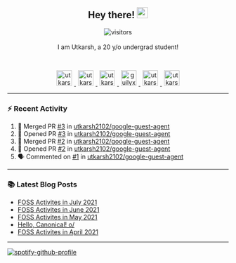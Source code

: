 <h2 align="center">
  <b>Hey there!</b> <img src="https://media.giphy.com/media/hvRJCLFzcasrR4ia7z/giphy.gif" width="25px">
</h2>

<p align="center">
  <img src="https://visitor-badge.glitch.me/badge?page_id=utkarsh2102" alt="visitors">
  <br/>
  <br/>
  I am Utkarsh, a 20 y/o undergrad student!
</p>

<br/>
<p align="center">
<a href="https://nm.debian.org/person/utkarsh/">
  <img alt="utkarsh2102 | Debian" width="35px" src="https://www.flaticon.com/svg/static/icons/svg/226/226772.svg" hspace="5"/>
</a>
<a href="https://twitter.com/utkarsh2102">
  <img alt="utkarsh2102 | Twitter" width="35px" src="https://image.flaticon.com/icons/svg/2111/2111703.svg" hspace="5"/>
</a>
<a href="mailto:utkarsh@debian.org">
  <img alt="utkarsh2102 | Mail" width="35px" src="https://www.flaticon.com/svg/static/icons/svg/893/893315.svg" hspace="5"/>
</a>
<a href="https://open.spotify.com/user/wr6c7rh4fwc5fvibnwrwwzlrn">
  <img alt="guilyx's Spotify" width="35px" src="https://image.flaticon.com/icons/svg/2111/2111627.svg" hspace="5"/>
</a>
<a href="https://www.linkedin.com/in/utkarsh2102"><img alt="utkarsh2102 | LinkedIn" width="35px" src="https://image.flaticon.com/icons/svg/2111/2111465.svg" hspace="5"/>
</a>
<a href="https://www.instagram.com/utkarsh2102">
  <img alt="utkarsh2102 | Instagram" width="35px" src="https://image.flaticon.com/icons/svg/2111/2111421.svg" hspace="5"/>
</a>
</p>

---

### :zap: Recent Activity

<!--START_SECTION:activity-->
1. 🎉 Merged PR [#3](https://github.com/utkarsh2102/google-guest-agent/pull/3) in [utkarsh2102/google-guest-agent](https://github.com/utkarsh2102/google-guest-agent)
2. 💪 Opened PR [#3](https://github.com/utkarsh2102/google-guest-agent/pull/3) in [utkarsh2102/google-guest-agent](https://github.com/utkarsh2102/google-guest-agent)
3. 🎉 Merged PR [#2](https://github.com/utkarsh2102/google-guest-agent/pull/2) in [utkarsh2102/google-guest-agent](https://github.com/utkarsh2102/google-guest-agent)
4. 💪 Opened PR [#2](https://github.com/utkarsh2102/google-guest-agent/pull/2) in [utkarsh2102/google-guest-agent](https://github.com/utkarsh2102/google-guest-agent)
5. 🗣 Commented on [#1](https://github.com/utkarsh2102/google-guest-agent/issues/1) in [utkarsh2102/google-guest-agent](https://github.com/utkarsh2102/google-guest-agent)
<!--END_SECTION:activity-->

---

### :books: Latest Blog Posts

<!-- BLOG-POST-LIST:START -->
- [FOSS Activites in July 2021](https://utkarsh2102.com/posts/foss-in-july-21/)
- [FOSS Activites in June 2021](https://utkarsh2102.com/posts/foss-in-june-21/)
- [FOSS Activites in May 2021](https://utkarsh2102.com/posts/foss-in-may-21/)
- [Hello, Canonical! o/](https://utkarsh2102.com/posts/hello-canonical/)
- [FOSS Activites in April 2021](https://utkarsh2102.com/posts/foss-in-april-21/)
<!-- BLOG-POST-LIST:END -->

---

[![spotify-github-profile](https://spotify-github-profile.vercel.app/api/view?uid=wr6c7rh4fwc5fvibnwrwwzlrn&cover_image=true)](https://spotify-github-profile.vercel.app/api/view?uid=wr6c7rh4fwc5fvibnwrwwzlrn&redirect=true)
